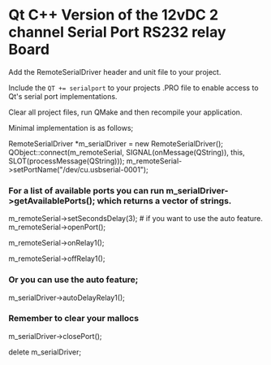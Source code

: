 
# Qt C++ Version of the 12vDC 2 channel Serial Port RS232 relay Board


Add the RemoteSerialDriver header and unit file to your project.

Include the `QT += serialport` to your projects .PRO file to enable access to
Qt's serial port implementations.

Clear all project files, run QMake and then recompile your application.


Minimal implementation is as follows;

RemoteSerialDriver *m_serialDriver = new RemoteSerialDriver();
QObject::connect(m_remoteSerial, SIGNAL(onMessage(QString)), this, SLOT(processMessage(QString)));
m_remoteSerial->setPortName("/dev/cu.usbserial-0001");
### For a list of available ports you can run m_serialDriver->getAvailablePorts(); which returns a vector of strings.
m_remoteSerial->setSecondsDelay(3); # if you want to use the auto feature.
m_remoteSerial->openPort();

m_remoteSerial->onRelay1();

m_remoteSerial->offRelay1();

### Or you can use the auto feature;

m_serialDriver->autoDelayRelay1();

### Remember to clear your mallocs

m_serialDriver->closePort();

delete m_serialDriver;



